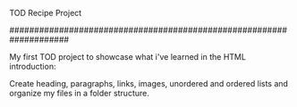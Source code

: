 TOD Recipe Project

####################################################################

My first TOD project to showcase what i've learned in the HTML introduction: 

Create heading, paragraphs, links, images, unordered and ordered lists and organize my files in a folder structure.
